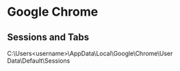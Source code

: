 # Google Chrome

## Sessions and Tabs
C:\Users\<username>\AppData\Local\Google\Chrome\User Data\Default\Sessions
